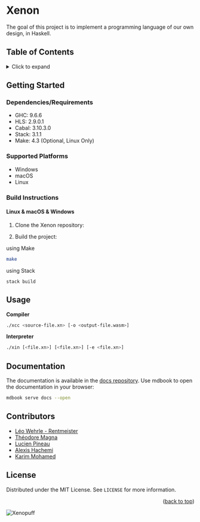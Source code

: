 <a id="readme-top"></a>

<!-- PROJECT HEADER -->
# Xenon

The goal of this project is to implement a programming language of our own design, in Haskell.

## Table of Contents
<details>
  <summary>Click to expand</summary>
  <ol>
    <li><a href="#about-the-project">About The Project</a></li>
    <li><a href="#getting-started">Getting Started</a></li>
    <li><a href="#usage">Usage</a></li>
    <li><a href="#contributors">Contributors</a></li>
    <li><a href="#license">License</a></li>
  </ol>
</details>

## Getting Started

### Dependencies/Requirements
- GHC: 9.6.6
- HLS: 2.9.0.1
- Cabal: 3.10.3.0
- Stack: 3.1.1
- Make: 4.3 (Optional, Linux Only)

### Supported Platforms
- Windows
- macOS
- Linux

### Build Instructions
#### Linux & macOS & Windows
1. Clone the Xenon repository:

2. Build the project:

using Make
```sh
make
```

using Stack
```
stack build
```

## Usage

**Compiler**
```sh
./xcc <source-file.xn> [-o <output-file.wasm>]
```

**Interpreter**
```sh
./xin [<file.xn>] [<file.xn>] [-e <file.xn>]
```

## Documentation

The documentation is available in the [docs repository](https://github.com/Xenon-Lang-Org/docs).
Use mdbook to open the documentation in your browser:

```sh
mdbook serve docs --open
```

## Contributors

- [Léo Wehrle - Rentmeister](https://github.com/leoWherle)
- [Théodore Magna](https://github.com/TheodoreMagna)
- [Lucien Pineau](https://github.com/mathematisse)
- [Alexis Hachemi](https://github.com/alexishachemi)
- [Karim Mohamed](https://github.com/Kuawhrime)

## License

Distributed under the MIT License. See `LICENSE` for more information.

<p align="right">(<a href="#readme-top">back to top</a>)</p>



![Xenopuff](https://github.com/user-attachments/assets/9e154317-0e0f-4516-afe4-bf429b57f2e0)
